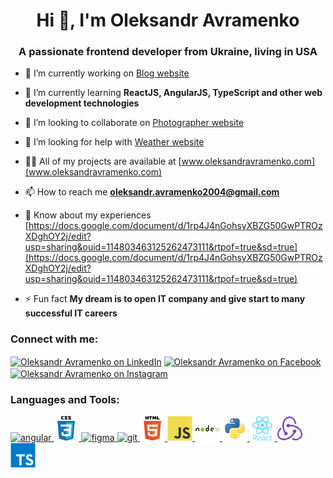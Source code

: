 <h1 align="center">Hi 👋, I'm Oleksandr Avramenko</h1>
<h3 align="center">A passionate frontend developer from Ukraine, living in USA</h3>

- 🔭 I’m currently working on [Blog website](https://github.com/aaavramenk0/articles-fullstack)

- 🌱 I’m currently learning **ReactJS, AngularJS, TypeScript and other web development technologies**

- 👯 I’m looking to collaborate on [Photographer website](https://github.com/aaavramenk0/photographer-website)

- 🤝 I’m looking for help with [Weather website](https://github.com/aaavramenk0/Weather-WebApp)

- 👨‍💻 All of my projects are available at [www.oleksandravramenko.com](www.oleksandravramenko.com)

- 📫 How to reach me **oleksandr.avramenko2004@gmail.com**

- 📄 Know about my experiences [https://docs.google.com/document/d/1rp4J4nGohsyXBZG50GwPTROzXDghOY2j/edit?usp=sharing&ouid=114803463125262473111&rtpof=true&sd=true](https://docs.google.com/document/d/1rp4J4nGohsyXBZG50GwPTROzXDghOY2j/edit?usp=sharing&ouid=114803463125262473111&rtpof=true&sd=true)

- ⚡ Fun fact **My dream is to open IT company and give start to many successful IT careers**

<h3 align="left">Connect with me:</h3>
<p align="left">
<a href="https://linkedin.com/in/oleksandr-avramenko" target="blank"><img align="center" src="https://raw.githubusercontent.com/rahuldkjain/github-profile-readme-generator/master/src/images/icons/Social/linked-in-alt.svg" alt="Oleksandr Avramenko on LinkedIn" height="30" width="40" /></a>
<a href="https://www.facebook.com/profile.php?id=100012455267566" target="blank"><img align="center" src="https://raw.githubusercontent.com/rahuldkjain/github-profile-readme-generator/master/src/images/icons/Social/facebook.svg" alt="Oleksandr Avramenko on Facebook" height="30" width="40" /></a>
<a href="https://www.instagram.com/_aaavramenko_/" target="blank"><img align="center" src="https://raw.githubusercontent.com/rahuldkjain/github-profile-readme-generator/master/src/images/icons/Social/instagram.svg" alt="Oleksandr Avramenko on Instagram" height="30" width="40" /></a>
</p>

<h3 align="left">Languages and Tools:</h3>
<p align="left"> <a href="https://angular.io" target="_blank" rel="noreferrer"> <img src="https://angular.io/assets/images/logos/angular/angular.svg" alt="angular" width="40" height="40"/> </a> <a href="https://www.w3schools.com/css/" target="_blank" rel="noreferrer"> <img src="https://raw.githubusercontent.com/devicons/devicon/master/icons/css3/css3-original-wordmark.svg" alt="css3" width="40" height="40"/> </a> <a href="https://www.figma.com/" target="_blank" rel="noreferrer"> <img src="https://www.vectorlogo.zone/logos/figma/figma-icon.svg" alt="figma" width="40" height="40"/> </a> <a href="https://git-scm.com/" target="_blank" rel="noreferrer"> <img src="https://www.vectorlogo.zone/logos/git-scm/git-scm-icon.svg" alt="git" width="40" height="40"/> </a> <a href="https://www.w3.org/html/" target="_blank" rel="noreferrer"> <img src="https://raw.githubusercontent.com/devicons/devicon/master/icons/html5/html5-original-wordmark.svg" alt="html5" width="40" height="40"/> </a> <a href="https://developer.mozilla.org/en-US/docs/Web/JavaScript" target="_blank" rel="noreferrer"> <img src="https://raw.githubusercontent.com/devicons/devicon/master/icons/javascript/javascript-original.svg" alt="javascript" width="40" height="40"/> </a> <a href="https://nodejs.org" target="_blank" rel="noreferrer"> <img src="https://raw.githubusercontent.com/devicons/devicon/master/icons/nodejs/nodejs-original-wordmark.svg" alt="nodejs" width="40" height="40"/> </a> <a href="https://www.python.org" target="_blank" rel="noreferrer"> <img src="https://raw.githubusercontent.com/devicons/devicon/master/icons/python/python-original.svg" alt="python" width="40" height="40"/> </a> <a href="https://reactjs.org/" target="_blank" rel="noreferrer"> <img src="https://raw.githubusercontent.com/devicons/devicon/master/icons/react/react-original-wordmark.svg" alt="react" width="40" height="40"/> </a> <a href="https://redux.js.org" target="_blank" rel="noreferrer"> <img src="https://raw.githubusercontent.com/devicons/devicon/master/icons/redux/redux-original.svg" alt="redux" width="40" height="40"/> </a> <a href="https://www.typescriptlang.org/" target="_blank" rel="noreferrer"> <img src="https://raw.githubusercontent.com/devicons/devicon/master/icons/typescript/typescript-original.svg" alt="typescript" width="40" height="40"/> </a> </p>

